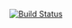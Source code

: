 [![Build Status](https://travis-ci.org/github/PauloGuedes2/wallet.svg?branch=master)](https://travis-ci.org/github/PauloGuedes2/wallet)